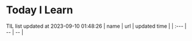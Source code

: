 # Today I Learn 
TIL list updated at 2023-09-10 01:48:26
| name | url | updated time |
| :--- | -- | -- |
